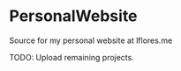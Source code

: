 PersonalWebsite
===============

Source for my personal website at lflores.me

TODO:
Upload remaining projects.
